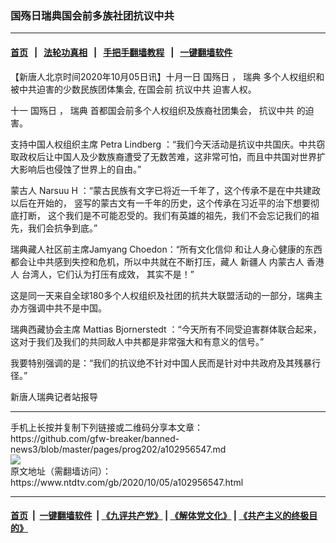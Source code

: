 ### 国殇日瑞典国会前多族社团抗议中共
------------------------

#### [首页](https://github.com/gfw-breaker/banned-news3/blob/master/README.md) &nbsp;&nbsp;|&nbsp;&nbsp; [法轮功真相](https://github.com/begood0513/basic/blob/master/README.md)  &nbsp;&nbsp;|&nbsp;&nbsp; [手把手翻墙教程](https://github.com/gfw-breaker/guides/wiki)  &nbsp;&nbsp;|&nbsp;&nbsp; [一键翻墙软件](https://github.com/gfw-breaker/nogfw/blob/master/README.md)  



<div><div class="post_content" itemprop="articleBody">
 <p>
  【新唐人北京时间2020年10月05日讯】十月一日
  <ok href="https://www.ntdtv.com/gb/国殇日.htm">
   国殇日
  </ok>
  ，
  <ok href="https://www.ntdtv.com/gb/瑞典.htm">
   瑞典
  </ok>
  多个人权组织和被中共迫害的少数民族团体集会, 在国会前
  <ok href="https://www.ntdtv.com/gb/抗议中共.htm">
   抗议中共
  </ok>
  迫害人权。
 </p>
 <p>
  <ok href="https://www.ntdtv.com/gb/十一.htm">
   十一
  </ok>
  <ok href="https://www.ntdtv.com/gb/国殇日.htm">
   国殇日
  </ok>
  ，
  <ok href="https://www.ntdtv.com/gb/瑞典.htm">
   瑞典
  </ok>
  首都国会前多个人权组织及族裔社团集会，
  <ok href="https://www.ntdtv.com/gb/抗议中共.htm">
   抗议中共
  </ok>
  的迫害。
 </p>
 <p>
  支持中国人权组织主席 Petra Lindberg ：“我们今天活动是抗议中共国庆。中共窃取政权后让中国人及少数族裔遭受了无数苦难，这非常可怕，而且中共国对世界扩大影响后也侵蚀了世界上的自由。”
 </p>
 <p>
  蒙古人 Narsuu H ：“蒙古民族有文字已将近一千年了，这个传承不是在中共建政以后在开始的， 竖写的蒙古文有一千年的历史，这个传承在习近平的治下想要彻底打断， 这个我们是不可能忍受的。我们有英雄的祖先，我们不会忘记我们的祖先，我们会抗争到底。”
 </p>
 <p>
  瑞典藏人社区前主席Jamyang Choedon：“所有文化信仰 和让人身心健康的东西都会让中共感到失控和危机，所以中共就在不断打压，藏人 新疆人 内蒙古人 香港人 台湾人，它们认为打压有成效， 其实不是！”
 </p>
 <p>
  这是同一天来自全球180多个人权组织及社团的抗共大联盟活动的一部分，瑞典主办方强调中共不是中国。
 </p>
 <p>
  瑞典西藏协会主席 Mattias Bjornerstedt ：“今天所有不同受迫害群体联合起来，这对于我们及我们的共同敌人中共都是非常强大和有意义的信号。”
 </p>
 <p>
  我要特别强调的是：“我们的抗议绝不针对中国人民而是针对中共政府及其残暴行径。”
 </p>
 <p>
  新唐人瑞典记者站报导
 </p>
 <div class="single_ad">
 </div>
</div>
</div>
<hr/>
手机上长按并复制下列链接或二维码分享本文章：<br/>
https://github.com/gfw-breaker/banned-news3/blob/master/pages/prog202/a102956547.md <br/>
<a href='https://github.com/gfw-breaker/banned-news3/blob/master/pages/prog202/a102956547.md'><img src='https://github.com/gfw-breaker/banned-news3/blob/master/pages/prog202/a102956547.md.png'/></a> <br/>
原文地址（需翻墙访问）：https://www.ntdtv.com/gb/2020/10/05/a102956547.html


------------------------
#### [首页](https://github.com/gfw-breaker/banned-news3/blob/master/README.md) &nbsp;|&nbsp; [一键翻墙软件](https://github.com/gfw-breaker/nogfw/blob/master/README.md) &nbsp;| [《九评共产党》](https://github.com/gfw-breaker/9ping.md/blob/master/README.md#九评之一评共产党是什么) | [《解体党文化》](https://github.com/gfw-breaker/jtdwh.md/blob/master/README.md) | [《共产主义的终极目的》](https://github.com/gfw-breaker/gczydzjmd.md/blob/master/README.md)


<img src='http://gfw-breaker.win/banned-news3/pages/prog202/a102956547.md' width='0px' height='0px'/>